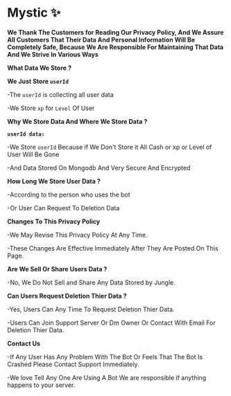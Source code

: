 # Mystic ✨
**We Thank The Customers for Reading Our Privacy Policy, And We Assure All Customers That Their Data And Personal Information Will Be Completely Safe, Because We Are Responsible For Maintaining That Data And We Strive In Various Ways**

**__What Data We Store ?__**
 
**We Just Store ``userId``**

-The ``userId`` is collecting all user data

-We Store ``xp`` for ``Level`` Of User 

**__Why We Store Data And Where We Store Data ?__**

**``userId data:``**

-We Store ``userId`` Because if We Don't Store it All Cash or xp or Level of User Will Be Gone 

-And Data Stored On Mongodb And Very Secure And Encrypted

**__How Long We Store User Data ?__**

-According to the person who uses the bot

-Or User Can Request To Deletion Data

**Changes To This Privacy Policy**

-We May Revise This Privacy Policy At Any Time.

-These Changes Are Effective Immediately After They Are Posted On This Page.

**Are We Sell Or Share Users Data ?**

-No, We Do Not Sell and Share Any Data Stored by Jungle.

**Can Users Request Deletion Thier Data ?**

-Yes, Users Can Any Time To Request Deletion Thier Data.

-Users Can Join Support Server Or Dm Owner Or Contact With Email For Deletion Thier Data.

**Contact Us**

-If Any User Has Any Problem With The Bot Or Feels That The Bot Is Crashed Please Contact Support Immediately.

-We love Tell Any One Are Using A Bot We are responsible if anything happens to your server.
